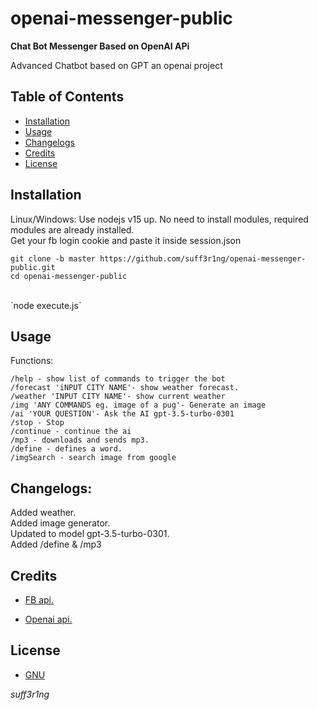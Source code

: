 # openai-messenger-public

<b>Chat Bot Messenger Based on OpenAI APi</b>

Advanced Chatbot based on GPT an openai project

## Table of Contents

- [Installation](#installation)
- [Usage](#usage)
- [Changelogs](#changelogs)
- [Credits](#credits)
- [License](#license)

## Installation

Linux/Windows: Use nodejs v15 up.
No need to install modules, required modules are already installed.
<br>
Get your fb login cookie and paste it inside session.json

`git clone -b master https://github.com/suff3r1ng/openai-messenger-public.git`
<br>
`cd openai-messenger-public`<br>

<br>
`node execute.js`
<br>

## Usage

Functions:<br>

`/help - show list of commands to trigger the bot`<br>
`/forecast 'iNPUT CITY NAME'- show weather forecast.`<br>
`/weather 'INPUT CITY NAME'- show current weather`<br>
`/img 'ANY COMMANDS eg. image of a pug'- Generate an image`<br>
`/ai 'YOUR QUESTION'- Ask the AI gpt-3.5-turbo-0301  `<br>
`/stop - Stop`<br>
`/continue - continue the ai`<br>
`/mp3 - downloads and sends mp3.`<br>
`/define - defines a word.`<br>
 `/imgSearch - search image from google`
## Changelogs:

Added weather.<br>
Added image generator.<br>
Updated to model gpt-3.5-turbo-0301.<br>
Added /define & /mp3 <br>
## Credits

- [FB api.](https://github.com/Schmavery/facebook-chat-api/)

- [Openai api.](https://openai.com)

## License

- [GNU](https://www.gnu.org/licenses/gpl-3.0.en.html)

_*suff3r1ng*_
